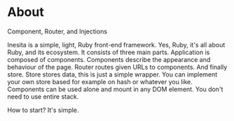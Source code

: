 # About

Component, Router, and Injections

Inesita is a simple, light, Ruby front-end framework. Yes, Ruby, it's all about Ruby, and its ecosystem.
It consists of three main parts. Application is composed of components. Components describe the appearance and behaviour of the page.
Router routes given URLs to components. And finally store. Store stores data, this is just a simple wrapper.
You can implement your own store based for example on hash or whatever you like.
Components can be used alone and mount in any DOM element. You don't need to use entire stack.

How to start? It's simple.
